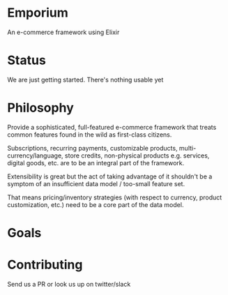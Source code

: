 # Emporium
An e-commerce framework using Elixir

Status
==============================
We are just getting started.  There's nothing usable yet

Philosophy
============
Provide a sophisticated, full-featured e-commerce framework that treats common features found in the wild as first-class citizens.

Subscriptions, recurring payments, customizable products, multi-currency/language, store credits, non-physical products e.g. services, digital goods, 
etc. are to be an integral part of the framework.

Extensibility is great but the act of taking advantage of it shouldn't be a symptom of an insufficient data model / too-small feature set.

That means pricing/inventory strategies (with respect to currency, product customization, etc.) need to be a core part of the data model.

Goals
============================

Contributing
==============
Send us a PR or look us up on twitter/slack
